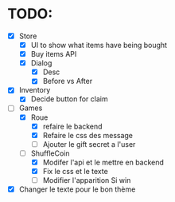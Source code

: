 # TODO:

- [x] Store
  - [x] UI to show what items have being bought
  - [x] Buy items API
  - [x] Dialog
    - [x] Desc
    - [x] Before vs After
- [x] Inventory
  - [x] Decide button for claim
- [ ] Games
  - [x] Roue
    - [x] refaire le backend
    - [x] Refaire le css des message
    - [ ] Ajouter le gift secret a l'user
  - [ ] ShuffleCoin
    - [x] Modifer l'api et le mettre en backend 
    - [x] Fix le css et le texte
    - [ ] Modifier l'apparition Si win
- [x] Changer le texte pour le bon thème
